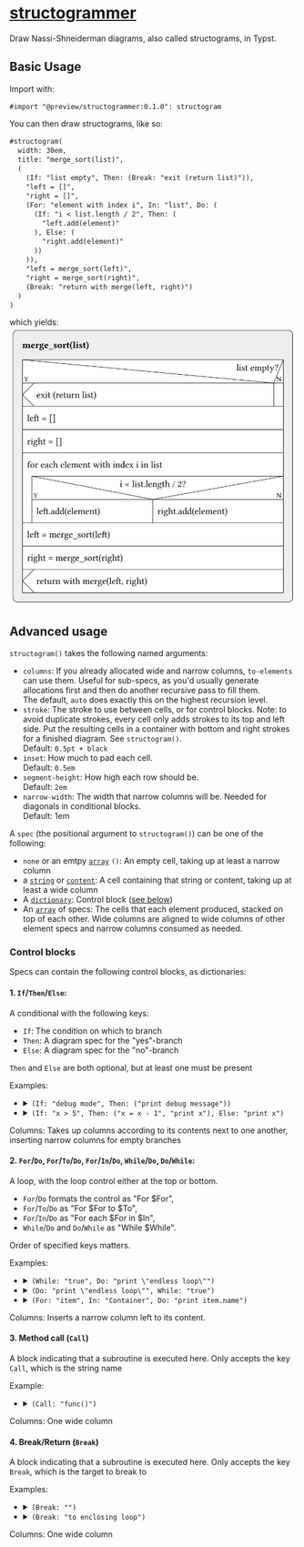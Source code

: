 # [structogrammer](https://gitlab.com/czarlie/structogrammer)

Draw Nassi-Shneiderman diagrams, also called structograms, in Typst.

## Basic Usage

Import with:
```typ
#import "@preview/structogrammer:0.1.0": structogram
```

You can then draw structograms, like so:
```typ
#structogram(
  width: 30em,
  title: "merge_sort(list)",
  (
    (If: "list empty", Then: (Break: "exit (return list)")),
    "left = []",
    "right = []",
    (For: "element with index i", In: "list", Do: (
      (If: "i < list.length / 2", Then: (
        "left.add(element)"
      ), Else: (
        "right.add(element)"
      ))
    )),
    "left = merge_sort(left)",
    "right = merge_sort(right)",
    (Break: "return with merge(left, right)")
  )
)
```
which yields:<br>
![The structogram specified by the code above](https://raw.githubusercontent.com/genericusername3/structogrammer/master/examples/merge-sort.svg)

## Advanced usage

`structogram()` takes the following named arguments:
- `columns`:        If you already allocated wide and narrow columns, `to-elements`
                    can use them. Useful for sub-specs, as you'd usually generate
                    allocations first and then do another recursive pass to fill them. <br>
                    The default, `auto` does exactly this on the highest recursion level.
- `stroke`:         The stroke to use between cells, or for control blocks.
                    Note: to avoid duplicate strokes, every cell only adds strokes to
                    its top and left side. Put the resulting cells in a container with
                    bottom and right strokes for a finished diagram. See `structogram()`. <br>
                    Default: `0.5pt + black`
- `inset`:          How much to pad each cell. <br> Default: `0.5em`
- `segment-height`: How high each row should be. <br> Default: `2em`
- `narrow-width`:   The width that narrow columns will be. Needed for diagonals in
                    conditional blocks. <br>
                    Default: 1em

A `spec` (the positional argument to `structogram()`) can be one of the following:
- `none` or an emtpy [`array`](https://typst.app/docs/reference/foundations/array/) `()`:
  An empty cell,
  taking up at least a narrow column
- a [`string`](https://typst.app/docs/reference/foundations/str/) or [`content`](https://typst.app/docs/reference/foundations/content/):
  A cell containing that string or content,
  taking up at least a wide column
- A [`dictionary`](https://typst.app/docs/reference/foundations/dictionary/):
  Control block ([see below](#control-blocks))
- An [`array`](https://typst.app/docs/reference/foundations/array/) of specs:
  The cells that each element produced,
  stacked on top of each other. Wide columns
  are aligned to wide columns of other element
  specs and narrow columns consumed as needed.

### Control blocks

Specs can contain the following control blocks, as dictionaries:
#### 1. `If`/`Then`/`Else`:

  A conditional with the following keys:

  - `If`: The condition on which to branch
  - `Then`: A diagram spec for the "yes"-branch
  - `Else`: A diagram spec for the "no"-branch

  `Then` and `Else` are both optional, but at least one must be present

  Examples: <ul>
  <li><details>
    <summary><code>(If: "debug mode", Then: ("print debug message"))</code></summary>
    <img src="https://raw.githubusercontent.com/genericusername3/structogrammer/master/examples/if-then.svg", alt="Structogram with an if-branch that prints a debug message if the condition debug mode is met">
  </details></li>
  <li><details>
    <summary><code>(If: "x > 5", Then: ("x = x - 1", "print x"), Else: "print x")</code></summary>
    <img src="https://raw.githubusercontent.com/genericusername3/structogrammer/master/examplesif-then-else.svg", alt="Structogram with an if-branch that decrements and prints x if x is smaller than 5 or else just prints x">
  </details></li>
  </ul>

  Columns: Takes up columns according to its contents next to one another,
  inserting narrow columns for empty branches

#### 2. `For`/`Do`, `For`/`To`/`Do`, `For`/`In`/`Do`, `While`/`Do`, `Do`/`While`:

  A loop, with the loop control either at the top or bottom.

  - `For`/`Do` formats the control as "For $For",
  - `For`/`To`/`Do` as "For $For to $To",
  - `For`/`In`/`Do` as "For each $For in $In",
  - `While`/`Do` and `Do`/`While` as "While $While".

  Order of specified keys matters.

  Examples:<ul>
  <li><details>
    <summary><code>(While: "true", Do: "print \"endless loop\"")</code></summary>
    <img src="https://raw.githubusercontent.com/genericusername3/structogrammer/master/exampleswhile-do.svg", alt="Structogram that prints &quot;endless loop&quot; forever (while condition true). This is an entry-controlled loop">
  </details></li>
  <li><details>
    <summary><code>(Do: "print \"endless loop\"", While: "true")</code></summary>
    <img src="https://raw.githubusercontent.com/genericusername3/structogrammer/master/examplesdo-while.svg", alt="Structogram that does the same but with an exit-controlled loop">
  </details></li>
  <li><details>
    <summary><code>(For: "item", In: "Container", Do: "print item.name")</code></summary>
    <img src="https://raw.githubusercontent.com/genericusername3/structogrammer/master/examplesfor-in.svg", alt="Structogram that iterates over each item in a container and prints the item name">
  </details></li>
  </ul>

  Columns: Inserts a narrow column left to its content.

#### 3. Method call (`Call`)

  A block indicating that a subroutine is executed here.
  Only accepts the key `Call`, which is the string name

  Example:<ul>
  <li><details>
    <summary><code>(Call: "func()")</code></summary>
    <img src="https://raw.githubusercontent.com/genericusername3/structogrammer/master/examplescall.svg", alt="Structogram that calls the &quot;func&quot; function">
  </details></li>
  </ul>

  Columns: One wide column

#### 4. Break/Return (`Break`)

  A block indicating that a subroutine is executed here.
  Only accepts the key `Break`, which is the target to break to

  Examples:<ul>
  <li><details>
    <summary><code>(Break: "")</code></summary>
    <img src="https://raw.githubusercontent.com/genericusername3/structogrammer/master/examplesbreak.svg", alt="Structogram that indicates interrupting the control flow">
  </details></li>
  <li><details>
    <summary><code>(Break: "to enclosing loop")</code></summary>
    <img src="https://raw.githubusercontent.com/genericusername3/structogrammer/master/examplesbreak-to.svg", alt="Structogram that indicates interrupting the control flow, returning to the enclosing loop">
  </details></li>
  </ul>

  Columns: One wide column
